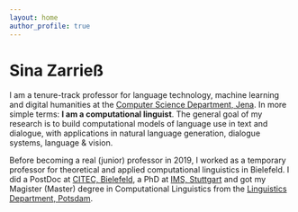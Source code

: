 ```yaml
---
layout: home
author_profile: true
---
```


# Sina Zarrieß

I am a tenure-track professor for language technology, machine learning and digital humanities at the [Computer Science Department, Jena](https://www.fmi.uni-jena.de/). In more simple terms: **I am a computational linguist**. The general goal of my research is to build computational models of language use in text and dialogue, with applications in natural language generation, dialogue systems, language & vision.

Before becoming a real (junior) professor in 2019, I worked as a temporary professor for theoretical and applied computational linguistics in Bielefeld. I did a PostDoc at [CITEC,  Bielefeld](https://www.cit-ec.de/de), a PhD at [IMS, Stuttgart](https://www.ims.uni-stuttgart.de/) and got my Magister (Master) degree in Computational Linguistics from the [Linguistics Department, Potsdam](https://www.uni-potsdam.de/ling/index.html).
